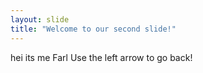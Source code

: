```yaml
---
layout: slide
title: "Welcome to our second slide!"
---
```

hei its me Farl
Use the left arrow to go back!
